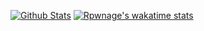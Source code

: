 [![Github Stats](https://github-readme-stats.vercel.app/api?username=rpwnage&theme=radical&show_icons=true)](https://github.com/rpwnage/)
[![Rpwnage's wakatime stats](https://github-readme-stats.vercel.app/api/wakatime?username=Rpwnage)](https://github.com/anuraghazra/github-readme-stats)
